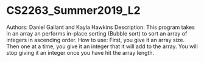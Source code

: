 # CS2263_Summer2019_L2
Authors: Daniel Gallant and Kayla Hawkins
Description: This program takes in an array an performs in-place sorting (Bubble sort) to sort an array of integers in ascending order. 
How to use: First, you give it an array size. Then one at a time, you give it an integer that it will add to the array. You will stop giving it an integer once you have hit the array length. 
